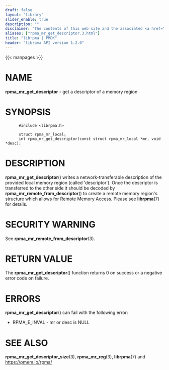 ```yaml
---
draft: false
layout: "library"
slider_enable: true
description: ""
disclaimer: "The contents of this web site and the associated <a href=\"https://github.com/pmem\">GitHub repositories</a> are BSD-licensed open source."
aliases: ["rpma_mr_get_descriptor.3.html"]
title: "librpma | PMDK"
header: "librpma API version 1.2.0"
---
```

{{< manpages >}}

[comment]: <> (SPDX-License-Identifier: BSD-3-Clause)
[comment]: <> (Copyright 2020-2023, Intel Corporation)

# NAME

**rpma_mr_get_descriptor** - get a descriptor of a memory region

# SYNOPSIS

          #include <librpma.h>

          struct rpma_mr_local;
          int rpma_mr_get_descriptor(const struct rpma_mr_local *mr, void *desc);

# DESCRIPTION

**rpma_mr_get_descriptor**() writes a network-transferable description
of the provided local memory region (called \'descriptor\'). Once the
descriptor is transferred to the other side it should be decoded by
**rpma_mr_remote_from_descriptor**() to create a remote memory region\'s
structure which allows for Remote Memory Access. Please see
**librpma**(7) for details.

# SECURITY WARNING

See **rpma_mr_remote_from_descriptor**(3).

# RETURN VALUE

The **rpma_mr_get_descriptor**() function returns 0 on success or a
negative error code on failure.

# ERRORS

**rpma_mr_get_descriptor**() can fail with the following error:

-   RPMA_E\_INVAL - mr or desc is NULL

# SEE ALSO

**rpma_mr_get_descriptor_size**(3), **rpma_mr_reg**(3), **librpma**(7)
and https://pmem.io/rpma/
